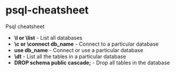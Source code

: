# psql-cheatsheet

Psql cheatsheet

* **\l or \list** - List all databases
* **\c or \connect db_name** - Connect to a particular database
* **use db_name** - Connect or use a particular database
* **\dt** - List all the tables in a particular database
* **DROP schema public cascade;** - Drop all tables in the database
